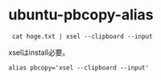 # ubuntu-pbcopy-alias

```
 cat hoge.txt | xsel --clipboard --input
``` 

xselはinstall必要。


```
alias pbcopy='xsel --clipboard --input'
```
